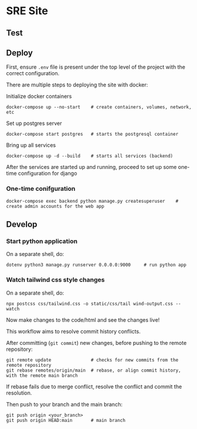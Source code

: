 # SRE Site

## Test

## Deploy

First, ensure `.env` file is present under the top level of the project with the correct configuration.

There are multiple steps to deploying the site with docker:

Initialize docker containers

```shell
docker-compose up --no-start    # create containers, volumes, network, etc
```

Set up postgres server

```shell
docker-compose start postgres   # starts the postgresql container
```

Bring up all services

```shell
docker-compose up -d --build    # starts all services (backend)
```

After the services are started up and running, proceed to set up some one-time configuration for django 

### One-time conifguration

```shell
docker-compose exec backend python manage.py createsuperuser    # create admin accounts for the web app
```

## Develop

### Start python application

On a separate shell, do:

```shell
dotenv python3 manage.py runserver 0.0.0.0:9000     # run python app
```

### Watch tailwind css style changes

On a separate shell, do:

```shell
npx postcss css/tailwind.css -o static/css/tail wind-output.css --watch 
```

Now make changes to the code/html and see the changes live!


This workflow aims to resolve commit history conflicts.

After committing (`git commit`) new changes, before pushing to the remote repository:

```shell
git remote update               # checks for new commits from the remote repository
git rebase remotes/origin/main  # rebase, or align commit history, with the remote main branch
```

If rebase fails due to merge conflict, resolve the conflict and commit the resolution.

Then push to your branch and the main branch:

```shell
git push origin <your_branch>
git push origin HEAD:main       # main branch
```
